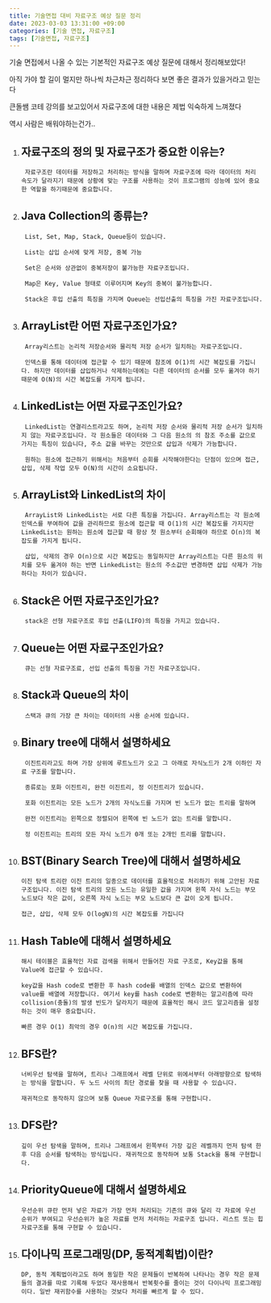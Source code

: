 ```yaml
---
title: 기술면접 대비 자료구조 예상 질문 정리
date: 2023-03-03 13:31:00 +09:00
categories: [기술 면접, 자료구조]
tags: [기술면접, 자료구조]
---
```






기술 면접에서 나올 수 있는 기본적인 자료구조 예상 질문에 대해서 정리해보았다!

아직 가야 할 길이 멀지만 하나씩 차근차근 정리하다 보면 좋은 결과가 있을거라고 믿는다

큰돌쌤 코테 강의를 보고있어서 자료구조에 대한 내용은 제법 익숙하게 느껴졌다

역시 사람은 배워야하는건가..





1. ## 자료구조의 정의 및 자료구조가 중요한 이유는?

   ```
    자료구조란 데이터를 저장하고 처리하는 방식을 말하며 자료구조에 따라 데이터의 처리 속도가 달라지기 때문에 상황에 맞는 구조를 사용하는 것이 프로그램의 성능에 있어 중요한 역할을 하기때문에 중요합니다.
   ```

   

2. ## Java Collection의 종류는?

   ```
    List, Set, Map, Stack, Queue등이 있습니다.
    
    List는 삽입 순서에 맞게 저장, 중복 가능
    
    Set은 순서와 상관없이 중복저장이 불가능한 자료구조입니다.
    
    Map은 Key, Value 형태로 이루어지며 Key의 중복이 불가능합니다.
    
    Stack은 후입 선출의 특징을 가지며 Queue는 선입선출의 특징을 가진 자료구조입니다.
   ```

   

3. ## ArrayList란 어떤 자료구조인가요?

   ```
    Array리스트는 논리적 저장순서와 물리적 저장 순서가 일치하는 자료구조입니다.
    
    인덱스를 통해 데이터에 접근할 수 있기 때문에 참조에 O(1)의 시간 복잡도를 가집니다. 하지만 데이터를 삽입하거나 삭제하는데에는 다른 데이터의 순서를 모두 옮겨야 하기 때문에 O(N)의 시간 복잡도를 가지게 됩니다.
   ```

   

4. ## LinkedList는 어떤 자료구조인가요?

   ```
    LinkedList는 연결리스트라고도 하며, 논리적 저장 순서와 물리적 저장 순서가 일치하지 않는 자료구조입니다. 각 원소들은 데이터와 그 다음 원소의 의 참조 주소를 값으로 가지는 특징이 있습니다, 주소 값을 바꾸는 것만으로 삽입과 삭제가 가능합니다. 
    
    원하는 원소에 접근하기 위해서는 처음부터 순회를 시작해야한다는 단점이 있으며 접근, 삽입, 삭제 작업 모두 O(N)의 시간이 소요됩니다.
   ```

   

5. ## ArrayList와 LinkedList의 차이

   ```
    ArrayList와 LinkedList는 서로 다른 특징을 가집니다. Array리스트는 각 원소에 인덱스를 부여하여 값을 관리하므로 원소에 접근할 때 O(1)의 시간 복잡도를 가지지만 LinkedList는 원하는 원소에 접근할 때 항상 첫 원소부터 순회해야 하므로 O(n)의 복잡도를 가지게 됩니다.
    
    삽입, 삭제의 경우 O(n)으로 시간 복잡도는 동일하지만 Array리스트는 다른 원소의 위치를 모두 옮겨야 하는 반면 LinkedList는 원소의 주소값만 변경하면 삽입 삭제가 가능하다는 차이가 있습니다.
   ```

   

6. ## Stack은 어떤 자료구조인가요?

   ```
    stack은 선형 자료구조로 후입 선출(LIFO)의 특징을 가지고 있습니다. 
   ```

   

7. ## Queue는 어떤 자료구조인가요?

   ```
    큐는 선형 자료구조료, 선입 선출의 특징을 가진 자료구조입니다.
   ```

   

8. ## Stack과 Queue의 차이

   ```
    스택과 큐의 가장 큰 차이는 데이터의 사용 순서에 있습니다. 
   ```

   

9. ## Binary tree에 대해서 설명하세요

   ```
    이진트리라고도 하며 가장 상위에 루트노드가 오고 그 아래로 자식노드가 2개 이하인 자료 구조를 말합니다.
    
    종류로는 포화 이진트리, 완전 이진트리, 정 이진트리가 있습니다.
    
    포화 이진트리는 모든 노드가 2개의 자식노드를 가지며 빈 노드가 없는 트리를 말하며
    
    완전 이진트리는 왼쪽으로 정렬되어 왼쪽에 빈 노드가 없는 트리를 말합니다.
    
    정 이진트리는 트리의 모든 자식 노드가 0개 또는 2개인 트리를 말합니다.
   ```

   

10. ## BST(Binary Search Tree)에 대해서 설명하세요

    ```
    이진 탐색 트리란 이진 트리의 일종으로 데이터를 효율적으로 처리하기 위해 고안된 자료 구조입니다. 이진 탐색 트리의 모든 노드는 유일한 값을 가지며 왼쪽 자식 노드는 부모 노드보다 작은 값이, 오른쪽 자식 노드는 부모 노드보다 큰 값이 오게 됩니다.
    
    접근, 삽입, 삭제 모두 O(logN)의 시간 복잡도를 가집니다
    ```

    

11. ## Hash Table에 대해서 설명하세요

    ```
    해시 테이블은 효율적인 자료 검색을 위해서 만들어진 자료 구조로, Key값을 통해 Value에 접근할 수 있습니다.
    
    key값을 Hash code로 변환한 후 hash code를 배열의 인덱스 값으로 변환하여 value를 배열에 저장합니다. 여기서 key를 hash code로 변환하는 알고리즘에 따라 collision(충돌)의 발생 빈도가 달라지기 때문에 효율적인 해시 코드 알고리즘을 설정하는 것이 매우 중요합니다.
    
    빠른 경우 O(1) 최악의 경우 O(n)의 시간 복잡도를 가집니다. 
    ```

    

12. ## BFS란?

    ```
    너비우선 탐색을 말하며, 트리나 그래프에서 레벨 단위로 위에서부터 아래방향으로 탐색하는 방식을 말합니다. 두 노드 사이의 최단 경로를 찾을 때 사용할 수 있습니다.
    
    재귀적으로 동작하지 않으며 보통 Queue 자료구조를 통해 구현합니다.
    ```

    

13. ## DFS란?

    ```
    깊이 우선 탐색을 말하며, 트리나 그래프에서 왼쪽부터 가장 깊은 레벨까지 먼저 탐색 한 후 다음 순서를 탐색하는 방식입니다. 재귀적으로 동작하며 보통 Stack을 통해 구현합니다.
    ```

    

14. ## PriorityQueue에 대해서 설명하세요

    ```
    우선순위 큐란 먼저 넣은 자료가 가장 먼저 처리되는 기존의 큐와 달리 각 자료에 우선 순위가 부여되고 우선순위가 높은 자료를 먼저 처리하는 자료구조 입니다. 리스트 또는 힙 자료구조를 통해 구현할 수 있습니다.
    ```

    

15. ## 다이나믹 프로그래밍(DP, 동적계획법)이란?

    ```
    DP, 동적 계획법이라고도 하며 동일한 작은 문제들이 반복하여 나타나는 경우 작은 문제들의 결과를 따로 기록해 두었다 재사용해서 반복횟수를 줄이는 것이 다이나믹 프로그래밍이다. 일반 재귀함수를 사용하는 것보다 처리를 빠르게 할 수 있다.
    ```